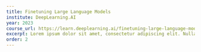```yaml
---
title: Finetuning Large Language Models
institute: DeepLearning.AI
year: 2023
course_url: https://learn.deeplearning.ai/finetuning-large-language-models
excerpt: Lorem ipsum dolor sit amet, consectetur adipiscing elit. Nullam ac sapien vel sem tristique consequat ac eu magna. Nulla condimentum erat quis enim tempor consequat.
order: 2
---
```


